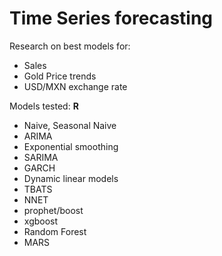 # Time Series forecasting

Research on best models for:
- Sales
- Gold Price trends
- USD/MXN exchange rate

Models tested:
**R**
- Naive, Seasonal Naive
- ARIMA
- Exponential smoothing
- SARIMA
- GARCH
- Dynamic linear models
- TBATS
- NNET
- prophet/boost
- xgboost
- Random Forest
- MARS